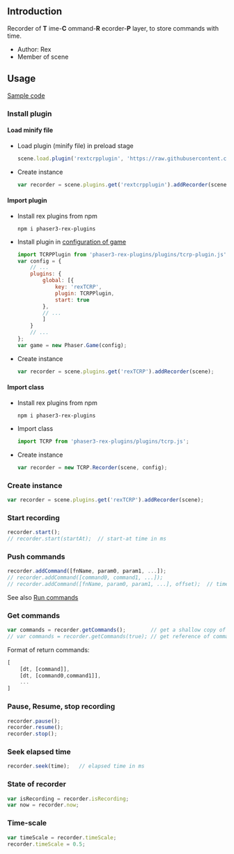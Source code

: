 ## Introduction

Recorder of **T** ime-**C** ommand-**R** ecorder-**P** layer, to store commands with time.

- Author: Rex
- Member of scene

## Usage

[Sample code](https://github.com/rexrainbow/phaser3-rex-notes/tree/master/examples/tcrp)

### Install plugin

#### Load minify file

- Load plugin (minify file) in preload stage
    ```javascript
    scene.load.plugin('rextcrpplugin', 'https://raw.githubusercontent.com/rexrainbow/phaser3-rex-notes/master/dist/rextcrpplugin.min.js', true);
    ```
- Create instance
    ```javascript
    var recorder = scene.plugins.get('rextcrpplugin').addRecorder(scene);
    ```

#### Import plugin

- Install rex plugins from npm
    ```
    npm i phaser3-rex-plugins
    ```
- Install plugin in [configuration of game](game.md#configuration)
    ```javascript
    import TCRPPlugin from 'phaser3-rex-plugins/plugins/tcrp-plugin.js';
    var config = {
        // ...
        plugins: {
            global: [{
                key: 'rexTCRP',
                plugin: TCRPPlugin,
                start: true
            },
            // ...
            ]
        }
        // ...
    };
    var game = new Phaser.Game(config);
    ```
- Create instance
    ```javascript
    var recorder = scene.plugins.get('rexTCRP').addRecorder(scene);
    ```

#### Import class

- Install rex plugins from npm
    ```
    npm i phaser3-rex-plugins
    ```
- Import class
    ```javascript
    import TCRP from 'phaser3-rex-plugins/plugins/tcrp.js';
    ```
- Create instance
    ```javascript
    var recorder = new TCRP.Recorder(scene, config);
    ```

### Create instance

```javascript
var recorder = scene.plugins.get('rexTCRP').addRecorder(scene);
```

### Start recording

```javascript
recorder.start();
// recorder.start(startAt);  // start-at time in ms
```

### Push commands

```javascript
recorder.addCommand([fnName, param0, param1, ...]);
// recorder.addCommand([command0, command1, ...]);
// recorder.addCommand([fnName, param0, param1, ...], offset);  // time-offset in ms
```

See also [Run commands](runcommands.md)

### Get commands

```javascript
var commands = recorder.getCommands();        // get a shallow copy of commands
// var commands = recorder.getCommands(true); // get reference of commands
```

Format of return commands:

```javascript
[
    [dt, [command]],
    [dt, [command0,command1]],
    ...
]
```

### Pause, Resume, stop recording

```javascript
recorder.pause();
recorder.resume();
recorder.stop();
```

### Seek elapsed time

```javascript
recorder.seek(time);   // elapsed time in ms
```

### State of recorder

```javascript
var isRecording = recorder.isRecording;
var now = recorder.now;
```

### Time-scale

```javascript
var timeScale = recorder.timeScale;
recorder.timeScale = 0.5;
```